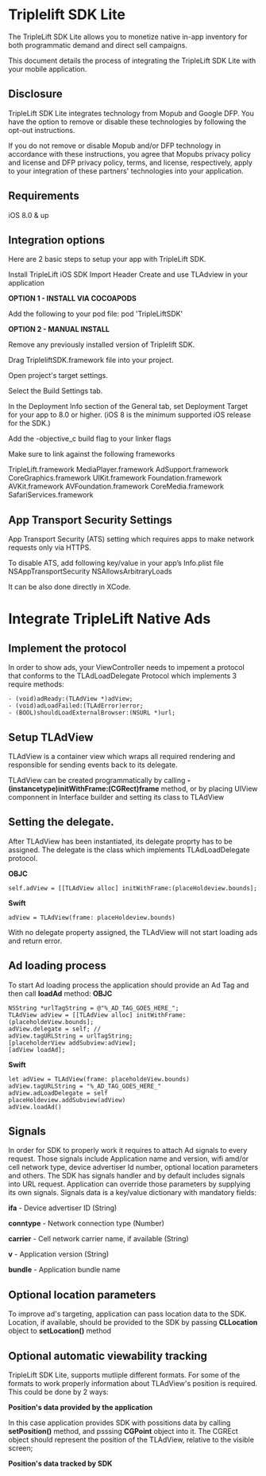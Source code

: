 # Triplelift SDK Lite

The TripleLift SDK Lite allows you to monetize native in-app inventory for both programmatic demand and direct sell campaigns.

This document details the process of integrating the TripleLift SDK Lite with your mobile application.


## Disclosure
TripleLift SDK Lite integrates technology from Mopub and Google DFP.
You have the option to remove or disable these technologies by following the opt-out instructions.

If you do not remove or disable Mopub and/or DFP technology in accordance with these instructions, you agree that Mopubs privacy policy and license and DFP privacy policy, terms, and license, respectively, apply to your integration of these partners' technologies into your application.


## Requirements

iOS 8.0 & up

## Integration options

Here are 2 basic steps to setup your app with TripleLift SDK.

Install TripleLift iOS SDK
Import Header
Create and use TLAdview in your application

**OPTION 1 - INSTALL VIA COCOAPODS**

Add the following to your pod file:
pod 'TripleLiftSDK'

**OPTION 2 - MANUAL INSTALL**

Remove any previously installed version of Triplelift SDK.

Drag TripleliftSDK.framework file into your project.

Open project's target settings.

Select the Build Settings tab.

In the Deployment Info section of the General tab, set Deployment Target for your app to 8.0 or higher. (iOS 8 is the minimum supported iOS release for the SDK.)

Add the -objective_c build flag to your linker flags 

Make sure to link against the following frameworks

TripleLift.framework
MediaPlayer.framework
AdSupport.framework
CoreGraphics.framework
UIKit.framework
Foundation.framework
AVKit.framework
AVFoundation.framework
CoreMedia.framework
SafariServices.framework


## App Transport Security Settings
App Transport Security (ATS) setting which requires apps to make network requests only via HTTPS.

To disable ATS, add following key/value in your app’s Info.plist file
	<key>NSAppTransportSecurity</key>
	<dict>
		<key>NSAllowsArbitraryLoads</key>
		<true/>
	</dict>

It can be also done  directly in XCode.

# Integrate TripleLift Native Ads

## Implement the protocol

In order to show ads, your ViewController needs to impement a protocol that conforms to the TLAdLoadDelegate Protocol which implements 3 require methods:
```
- (void)adReady:(TLAdView *)adView;
- (void)adLoadFailed:(TLAdError)error;
- (BOOL)shouldLoadExternalBrowser:(NSURL *)url;
```
## Setup  TLAdView
TLAdView is a container view which wraps all required rendering and responsible for sending events back to its delegate.

TLAdView can be created programmatically by calling **-(instancetype)initWithFrame:(CGRect)frame** method, or by placing UIView componnent in Interface builder and setting its class to TLAdView

## Setting the delegate.

After TLAdView has been instantiated, its delegate proprty has to be assigned. The delegate is the class which implements TLAdLoadDelegate protocol.  

**OBJC**
```
self.adView = [[TLAdView alloc] initWithFrame:(placeHoldeview.bounds];
```
**Swift**
```
adView = TLAdView(frame: placeHoldeview.bounds)
```

With no delegate property assigned, the TLAdView will not start loading ads and return error.


## Ad loading process
To start Ad loading process the application should provide an Ad Tag and then call **loadAd** method:
**OBJC**
```
NSString *urlTagString = @"%_AD_TAG_GOES_HERE_";
TLAdView adView = [[TLAdView alloc] initWithFrame:(placeholdeView.bounds];
adView.delegate = self; //
adView.tagURLString = urlTagString;
[placeholderView addSubview:adView];
[adView loadAd];
```
**Swift**
```
let adView = TLAdView(frame: placeholdeView.bounds)
adView.tagURLString = "%_AD_TAG_GOES_HERE_"
adView.adLoadDelegate = self
placeHoldeview.addSubview(adView)
adView.loadAd()
```

## Signals 
In order for SDK to properly work it requires to attach Ad signals to every request. Those signals include Application name and version, wifi amd/or cell network type, device advertiser Id number, optional location parameters and others. The SDK has signals handler and by default includes signals into URL request.
Application can override those parameters by supplying its own signals. Signals data is a key/value dictionary with mandatory fields:

**ifa** - Device advertiser ID (String)

**conntype** - Network connection type (Number)

**carrier** - Cell network carrier name, if available (String)

**v** - Application version (String)

**bundle** - Application bundle name

## Optional location parameters
To improve ad's targeting, application can pass location data to the SDK. Location, if available, should be provided to the SDK by passing **CLLocation** object to **setLocation()** method

## Optional automatic viewability tracking
TripleLift SDK Lite, supports mutliple different formats. For some of the formats to work properly information about TLAdView's position is required. This could be done by 2 ways: 

**Position's data provided by the application**

In this case application provides SDK with possitions data by calling **setPosition()** method, and psssing **CGPoint** object into it. The CGREct object should represent the position of the TLAdView, relative to the visible screen;

**Position's data tracked by SDK**


